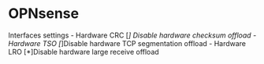 # OPNsense



Interfaces
    settings
        - Hardware CRC [*] Disable hardware checksum offload
        - Hardware TSO [*]Disable hardware TCP segmentation offload
        - Hardware LRO [*]Disable hardware large receive offload
        